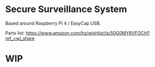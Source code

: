 # Secure Surveillance System 
Based around Raspberry Pi 4 / EasyCap USB. 

Parts list: https://www.amazon.com/hz/wishlist/ls/50G0MY6VFOCH?ref_=wl_share

# WIP

